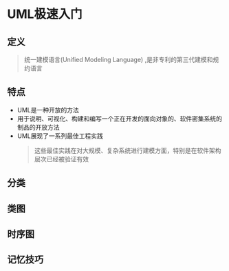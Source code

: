 # UML极速入门

## 定义

> 统一建模语言(Unified Modeling Language) ,是非专利的第三代建模和规约语言

## 特点

+ UML是一种开放的方法
+ 用于说明、可视化、构建和编写一个正在开发的面向对象的、软件密集系统的制品的开放方法
+ UML展现了一系列最佳工程实践
  > 这些最佳实践在对大规模、复杂系统进行建模方面，特别是在软件架构层次已经被验证有效

## 分类

## 类图

## 时序图

## 记忆技巧
